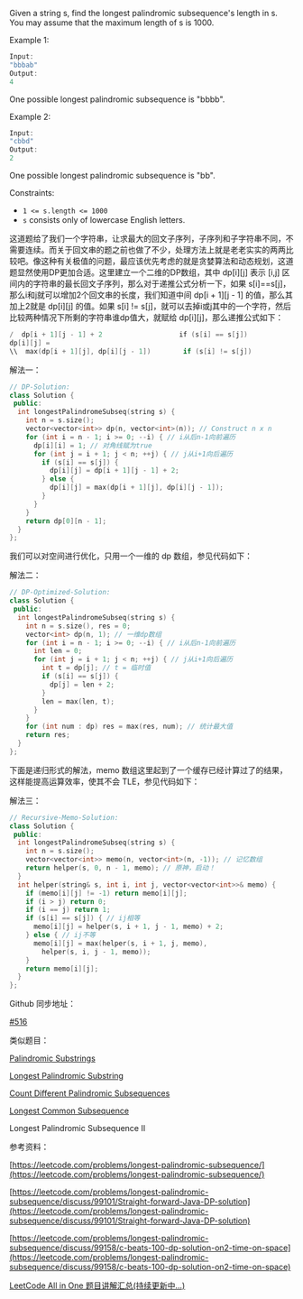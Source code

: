 Given a string s, find the longest palindromic subsequence's length in s. You may assume that the maximum length of s is 1000.

Example 1:

```cpp
Input:
"bbbab"
Output:
4
```

One possible longest palindromic subsequence is "bbbb".

Example 2:

```cpp
Input:
"cbbd"
Output:
2
```

One possible longest palindromic subsequence is "bb".

Constraints:

- `1 <= s.length <= 1000`
- `s` consists only of lowercase English letters.

这道题给了我们一个字符串，让求最大的回文子序列，子序列和子字符串不同，不需要连续。而关于回文串的题之前也做了不少，处理方法上就是老老实实的两两比较吧。像这种有关极值的问题，最应该优先考虑的就是贪婪算法和动态规划，这道题显然使用DP更加合适。这里建立一个二维的DP数组，其中 dp[i][j] 表示 [i,j] 区间内的字符串的最长回文子序列，那么对于递推公式分析一下，如果 s[i]==s[j]，那么i和j就可以增加2个回文串的长度，我们知道中间 dp[i + 1][j - 1] 的值，那么其加上2就是 dp[i][j] 的值。如果 s[i] != s[j]，就可以去掉i或j其中的一个字符，然后比较两种情况下所剩的字符串谁dp值大，就赋给 dp[i][j]，那么递推公式如下：

```cpp
/  dp[i + 1][j - 1] + 2                   if (s[i] == s[j])
dp[i][j] =
\\  max(dp[i + 1][j], dp[i][j - 1])        if (s[i] != s[j])
```

解法一：

```cpp
// DP-Solution:
class Solution {
 public:
  int longestPalindromeSubseq(string s) {
    int n = s.size();
    vector<vector<int>> dp(n, vector<int>(n)); // Construct n x n
    for (int i = n - 1; i >= 0; --i) { // i从后n-1向前遍历
      dp[i][i] = 1; // 对角线赋为true
      for (int j = i + 1; j < n; ++j) { // j从i+1向后遍历
        if (s[i] == s[j]) {
          dp[i][j] = dp[i + 1][j - 1] + 2;
        } else {
          dp[i][j] = max(dp[i + 1][j], dp[i][j - 1]);
        }
      }
    }
    return dp[0][n - 1];
  }
};
```

我们可以对空间进行优化，只用一个一维的 dp 数组，参见代码如下：

解法二：

```cpp
// DP-Optimized-Solution:
class Solution {
 public:
  int longestPalindromeSubseq(string s) {
    int n = s.size(), res = 0;
    vector<int> dp(n, 1); // 一维dp数组
    for (int i = n - 1; i >= 0; --i) { // i从后n-1向前遍历
      int len = 0;
      for (int j = i + 1; j < n; ++j) { // j从i+1向后遍历
        int t = dp[j]; // t = 临时值
        if (s[i] == s[j]) {
          dp[j] = len + 2;
        } 
        len = max(len, t);
      }
    }
    for (int num : dp) res = max(res, num); // 统计最大值
    return res;
  }
};
```

下面是递归形式的解法，memo 数组这里起到了一个缓存已经计算过了的结果，这样能提高运算效率，使其不会 TLE，参见代码如下：

解法三：

```cpp
// Recursive-Memo-Solution:
class Solution {
 public:
  int longestPalindromeSubseq(string s) {
    int n = s.size();
    vector<vector<int>> memo(n, vector<int>(n, -1)); // 记忆数组
    return helper(s, 0, n - 1, memo); // 原神，启动！
  }
  int helper(string& s, int i, int j, vector<vector<int>>& memo) {
    if (memo[i][j] != -1) return memo[i][j];
    if (i > j) return 0;
    if (i == j) return 1;
    if (s[i] == s[j]) { // ij相等
      memo[i][j] = helper(s, i + 1, j - 1, memo) + 2;
    } else { // ij不等
      memo[i][j] = max(helper(s, i + 1, j, memo),
        helper(s, i, j - 1, memo));
    }
    return memo[i][j];
  }
};
```

Github 同步地址：

[#516](https://github.com/grandyang/leetcode/issues/516)

类似题目：

[Palindromic Substrings](http://www.cnblogs.com/grandyang/p/7404777.html)

[Longest Palindromic Substring](http://www.cnblogs.com/grandyang/p/4464476.html)

[Count Different Palindromic Subsequences](http://www.cnblogs.com/grandyang/p/7942040.html)

[Longest Common Subsequence](https://www.cnblogs.com/grandyang/p/14230663.html)

Longest Palindromic Subsequence II

参考资料：

[https://leetcode.com/problems/longest-palindromic-subsequence/](https://leetcode.com/problems/longest-palindromic-subsequence/)

[https://leetcode.com/problems/longest-palindromic-subsequence/discuss/99101/Straight-forward-Java-DP-solution](https://leetcode.com/problems/longest-palindromic-subsequence/discuss/99101/Straight-forward-Java-DP-solution)

[https://leetcode.com/problems/longest-palindromic-subsequence/discuss/99158/c-beats-100-dp-solution-on2-time-on-space](https://leetcode.com/problems/longest-palindromic-subsequence/discuss/99158/c-beats-100-dp-solution-on2-time-on-space)

[LeetCode All in One 题目讲解汇总(持续更新中...)](http://www.cnblogs.com/grandyang/p/4606334.html)